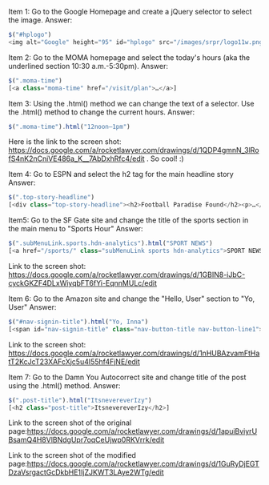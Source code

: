 Item 1: Go to the Google Homepage and create a jQuery selector to select the image.
Answer:

```javascript
$("#hplogo")
<img alt="Google" height="95" id="hplogo" src="/images/srpr/logo11w.png" style="padding-top:112px" width="269" onload="window.lol&&lol()">
```

Item 2: Go to the MOMA homepage and select the today's hours (aka the underlined section 10:30 a.m.-5:30pm). 
Answer: 

```javascript
$(".moma-time")
[<a class=​"moma-time" href=​"/​visit/​plan">​…​</a>​]
```

Item 3: Using the .html() method we can change the text of a selector. Use the .html() method to change the current hours. 
Answer:

```javascript
$(".moma-time").html("12noon–1pm")
```
Here is the link to the screen shot: https://docs.google.com/a/rocketlawyer.com/drawings/d/1QDP4gmnN_3lRofS4nK2nCniVE486a_K__7AbDxhRfc4/edit .  So cool!  :)


Item 4: Go to ESPN and select the h2 tag for the main headline story
Answer:

```javascript
$(".top-story-headline")
[<div class=​"top-story-headline">​<h2>​Football Paradise Found​</h2>​<p>​…​</p>​<cite>​ESPN​</cite>​</div>​
```

Item5: Go to the SF Gate site and change the title of the sports section in the main menu to "Sports Hour"
Answer:
```javascript
$(".subMenuLink.sports.hdn-analytics").html("SPORT NEWS")
[<a href=​"/​sports/​" class=​"subMenuLink sports hdn-analytics">​SPORT NEWS​</a>​]
```
Link to the screen shot: https://docs.google.com/a/rocketlawyer.com/drawings/d/1GBIN8-iJbC-cyckGKZF4DLxWiyqbFT6fYi-EqnnMULc/edit

Item 6: Go to the Amazon site and change the "Hello, User" section to "Yo, User"
Answer:

```javascript
$("#nav-signin-title").html("Yo, Inna")
[<span id=​"nav-signin-title" class=​"nav-button-title nav-button-line1">​Yo, Inna​</span>​]
```
Link to the screen shot: https://docs.google.com/a/rocketlawyer.com/drawings/d/1nHUBAzvamFtHatT2KcJcT23XAFcXjc5u4I55hf4FjNE/edit


Item 7: Go to the Damn You Autocorrect site and change title of the post using the .html() method.
Answer:
```javascript
$(".post-title").html("ItsnevereverIzy")
[<h2 class=​"post-title">​ItsnevereverIzy​</h2>​]
```
Link to the screen shot of the original page:https://docs.google.com/a/rocketlawyer.com/drawings/d/1apuiBviyrUBsamQ4H8VlBNdgUpr7oqCeUjwp0RKVrrk/edit

Link to the screen shot of the modified page:https://docs.google.com/a/rocketlawyer.com/drawings/d/1GuRyDjEGTDzaVsrgactGcDkbHE1IjZJKWT3LAye2WTg/edit
